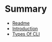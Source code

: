 # Summary

* [Readme](README.md)
* [Introduction](introduction.md)
* [Types Of CLI](types-of-cli.md)


